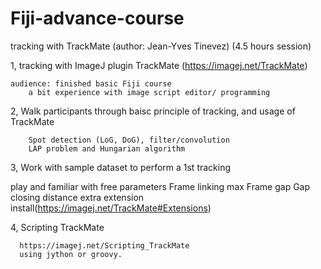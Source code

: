 # Fiji-advance-course
tracking with TrackMate (author: Jean-Yves Tinevez)
(4.5 hours session)


1, tracking with ImageJ plugin TrackMate
	(https://imagej.net/TrackMate)
	
	audience: finished basic Fiji course
		a bit experience with image script editor/ programming
2, Walk participants through baisc principle of tracking, and usage of TrackMate

	    Spot detection (LoG, DoG), filter/convolution
	    LAP problem and Hungarian algorithm
	
3, Work with sample dataset to perform a 1st tracking

play and familiar with free parameters
	  Frame linking max
	  Frame gap
	  Gap closing distance
	  extra extension install(https://imagej.net/TrackMate#Extensions)
	
4, Scripting TrackMate

	  https://imagej.net/Scripting_TrackMate
	  using jython or groovy.
	  
	

